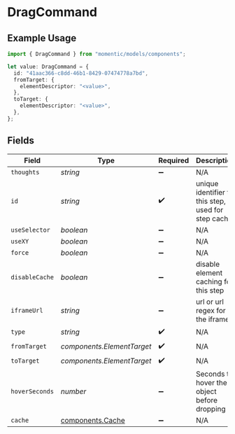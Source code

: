 # DragCommand

## Example Usage

```typescript
import { DragCommand } from "momentic/models/components";

let value: DragCommand = {
  id: "41aac366-c8dd-46b1-8429-07474778a7bd",
  fromTarget: {
    elementDescriptor: "<value>",
  },
  toTarget: {
    elementDescriptor: "<value>",
  },
};
```

## Fields

| Field                                                | Type                                                 | Required                                             | Description                                          |
| ---------------------------------------------------- | ---------------------------------------------------- | ---------------------------------------------------- | ---------------------------------------------------- |
| `thoughts`                                           | *string*                                             | :heavy_minus_sign:                                   | N/A                                                  |
| `id`                                                 | *string*                                             | :heavy_check_mark:                                   | unique identifier to this step, used for step cache  |
| `useSelector`                                        | *boolean*                                            | :heavy_minus_sign:                                   | N/A                                                  |
| `useXY`                                              | *boolean*                                            | :heavy_minus_sign:                                   | N/A                                                  |
| `force`                                              | *boolean*                                            | :heavy_minus_sign:                                   | N/A                                                  |
| `disableCache`                                       | *boolean*                                            | :heavy_minus_sign:                                   | disable element caching for this step                |
| `iframeUrl`                                          | *string*                                             | :heavy_minus_sign:                                   | url or url regex for the iframe                      |
| `type`                                               | *string*                                             | :heavy_check_mark:                                   | N/A                                                  |
| `fromTarget`                                         | *components.ElementTarget*                           | :heavy_check_mark:                                   | N/A                                                  |
| `toTarget`                                           | *components.ElementTarget*                           | :heavy_check_mark:                                   | N/A                                                  |
| `hoverSeconds`                                       | *number*                                             | :heavy_minus_sign:                                   | Seconds to hover the object before dropping          |
| `cache`                                              | [components.Cache](../../models/components/cache.md) | :heavy_minus_sign:                                   | N/A                                                  |